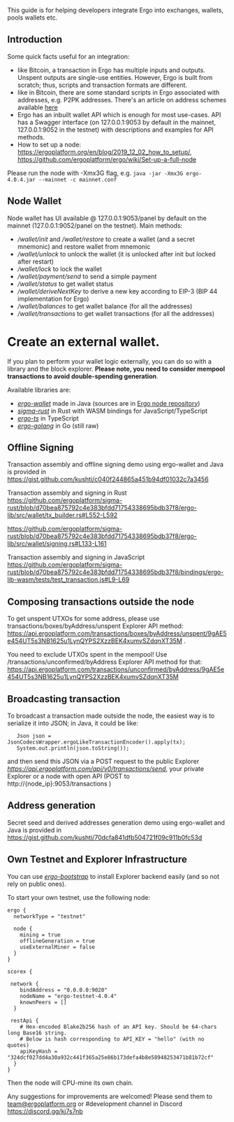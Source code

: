 This guide is for helping developers integrate Ergo into exchanges, wallets, pools wallets etc.

Introduction
------------

Some quick facts useful for an integration:

* like Bitcoin, a transaction in Ergo has multiple inputs and outputs. Unspent outputs are single-use entities. However, Ergo is built from scratch; thus, scripts and transaction formats are different.
* like in Bitcoin, there are some standard scripts in Ergo associated with addresses, e.g. P2PK addresses. There's an article on address schemes available [here](https://ergoplatform.org/en/blog/2019_07_24_ergo_address/)
* Ergo has an inbuilt wallet API which is enough for most use-cases. API has a Swagger interface (on 127.0.0.1:9053 by default in the mainnet, 127.0.0.1:9052 in the testnet) with descriptions and examples for API methods.
* How to set up a node: https://ergoplatform.org/en/blog/2019_12_02_how_to_setup/, https://github.com/ergoplatform/ergo/wiki/Set-up-a-full-node

Please run the node with -Xmx3G flag, e.g. ```java -jar -Xmx3G ergo-4.0.4.jar --mainnet -c mainnet.conf```

Node Wallet
-----------

Node wallet has UI available @ 127.0.0.1:9053/panel by default on the mainnet (127.0.0.1:9052/panel on the testnet). Main methods:

* */wallet/init* and */wallet/restore* to create a wallet (and a secret mnemonic) and restore wallet from mnemonic
* */wallet/unlock* to unlock the wallet (it is unlocked after init but locked after restart)
* */wallet/lock* to lock the wallet
* */wallet/payment/send* to send a simple payment
* */wallet/status* to get wallet status
* */wallet/deriveNextKey* to derive a new key according to EIP-3 (BIP 44 implementation for Ergo)
* */wallet/balances* to get wallet balance (for all the addresses) 
* */wallet/transactions* to get wallet transactions (for all the addresses) 

Create an external wallet.
========================

If you plan to perform your wallet logic externally, you can do so with a library and the block explorer. **Please note, you need to consider mempool transactions to avoid double-spending generation**.

Available libraries are:

* [*ergo-wallet*](https://mvnrepository.com/artifact/org.ergoplatform/ergo-wallet) made in Java (sources are in [Ergo node repository](https://github.com/ergoplatform/ergo/tree/master/ergo-wallet))
* [*sigma-rust*](https://github.com/ergoplatform/sigma-rust/) in Rust with WASM bindings for JavaScript/TypeScript
* [*ergo-ts*](https://github.com/coinbarn/ergo-ts) in TypeScript
* [*ergo-golang*](https://github.com/azhiganov/ergo-golang) in Go (still raw)


Offline Signing
---------------
Transaction assembly and offline signing demo using ergo-wallet and Java is provided in https://gist.github.com/kushti/c040f244865a451b94df01032c7a3456 

Transaction assembly and signing in Rust
https://github.com/ergoplatform/sigma-rust/blob/d70bea875792c4e383bfdd71754338695bdb37f8/ergo-lib/src/wallet/tx_builder.rs#L552-L592

https://github.com/ergoplatform/sigma-rust/blob/d70bea875792c4e383bfdd71754338695bdb37f8/ergo-lib/src/wallet/signing.rs#L133-L161

Transaction assembly and signing in JavaScript
https://github.com/ergoplatform/sigma-rust/blob/d70bea875792c4e383bfdd71754338695bdb37f8/bindings/ergo-lib-wasm/tests/test_transaction.js#L9-L69

Composing transactions outside the node
--------------------------------------

To get unspent UTXOs for some address, please use transactions/boxes/byAddress/unspent Explorer API method: https://api.ergoplatform.com/transactions/boxes/byAddress/unspent/9gAE5e454UT5s3NB1625u1LynQYPS2XzzBEK4xumvSZdqnXT35M . 

You need to exclude UTXOs spent in the mempool! Use /transactions/unconfirmed/byAddress Explorer API method for that: https://api.ergoplatform.com/transactions/unconfirmed/byAddress/9gAE5e454UT5s3NB1625u1LynQYPS2XzzBEK4xumvSZdqnXT35M

Broadcasting transaction
------------------------

To broadcast a transaction made outside the node, the easiest way is to serialize it into JSON; in Java, it could be like:

```
   Json json = JsonCodecsWrapper.ergoLikeTransactionEncoder().apply(tx);
   System.out.println(json.toString());
```

and then send this JSON via a POST request to the public Explorer *https://api.ergoplatform.com/api/v0/transactions/send*, your private Explorer or a node with open API (POST to http://{node_ip}:9053/transactions )

Address generation
------------------

Secret seed and derived addresses generation demo using ergo-wallet and Java is provided in https://gist.github.com/kushti/70dcfa841dfb504721f09c911b0fc53d


Own Testnet and Explorer Infrastructure
---------------------------------------

You can use [*ergo-bootstrap*](https://github.com/ergoplatform/ergo-bootstrap) to install Explorer backend easily (and so not rely on public ones). 

To start your own testnet, use the following node:
```
ergo {
  networkType = "testnet"

  node {
    mining = true
    offlineGeneration = true
    useExternalMiner = false
  }
}

scorex {

 network {
    bindAddress = "0.0.0.0:9020"
    nodeName = "ergo-testnet-4.0.4"
    knownPeers = []
  }

 restApi {
    # Hex-encoded Blake2b256 hash of an API key. Should be 64-chars long Base16 string.
    # Below is hash corresponding to API_KEY = "hello" (with no quotes)
    apiKeyHash = "324dcf027dd4a30a932c441f365a25e86b173defa4b8e58948253471b81b72cf"
  }
}
```

Then the node will CPU-mine its own chain. 

Any suggestions for improvements are welcomed! Please send them to team@ergoplatform.org or #development channel in Discord https://discord.gg/kj7s7nb